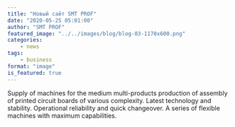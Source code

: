 ```yaml
---
title: "Новый сайт SMT PROF"
date: "2020-05-25 05:01:00"
author: "SMT PROF"
featured_image: "../../images/blog/blog-03-1170x600.png"
categories: 
    - news
tags: 
    - business
format: "image"
is_featured: true
---
```


Supply of machines for the medium multi-products production of assembly of printed circuit boards of various complexity. Latest technology and stability. Operational reliability and quick changeover. A series of flexible machines with maximum capabilities.






